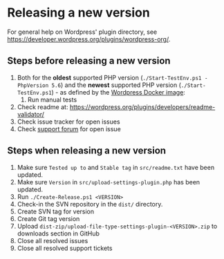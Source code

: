 # Releasing a new version

For general help on Wordpress' plugin directory, see <https://developer.wordpress.org/plugins/wordpress-org/>.

## Steps **before** releasing a new version

1. Both for the **oldest** supported PHP version (`./Start-TestEnv.ps1 -PhpVersion 5.6`) and the **newest** supported PHP version (`./Start-TestEnv.ps1`) - as defined by the [Wordpress Docker image](https://hub.docker.com/_/wordpress):
   1. Run manual tests
1. Check readme at: <https://wordpress.org/plugins/developers/readme-validator/>
1. Check issue tracker for open issues
1. Check [support forum](https://wordpress.org/support/plugin/upload-file-type-settings-plugin/) for open issue

## Steps **when** releasing a new version

1. Make sure `Tested up to` and `Stable tag` in `src/readme.txt` have been updated.
1. Make sure `Version` in `src/upload-settings-plugin.php` has been updated.
1. Run `./Create-Release.ps1 <VERSION>`
1. Check-in the SVN repository in the `dist/` directory.
1. Create SVN tag for version
1. Create Git tag version
1. Upload `dist-zip/upload-file-type-settings-plugin-<VERSION>.zip` to downloads section in GitHub
1. Close all resolved issues
1. Close all resolved support tickets

